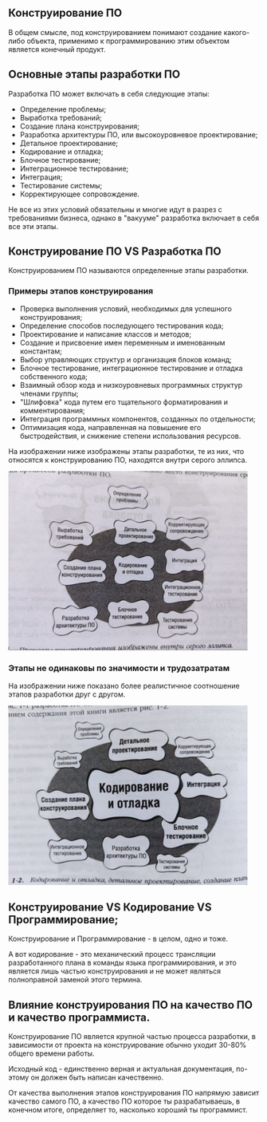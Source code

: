 ## Конструирование ПО

  В общем смысле, под конструированием понимают создание какого-либо объекта, применимо к программированию этим объектом является конечный продукт.

## Основные этапы разработки ПО

  Разработка ПО может включать в себя следующие этапы:
   - Определение проблемы;
   - Выработка требований;
   - Создание плана конструирования;
   - Разработка архитектуры ПО, или высокоуровневое проектирование;
   - Детальное проектирование;
   - Кодирование и отладка;
   - Блочное тестирование;
   - Интеграционное тестирование;
   - Интеграция;
   - Тестирование системы;
   - Корректирующее сопровождение.

  Не все из этих условий обязательны и многие идут в разрез с требованиями бизнеса, однако в "вакууме" разработка включает в себя все эти этапы.

## Конструирование ПО VS Разработка ПО

  Конструированием ПО называются определенные этапы разработки.

  ### Примеры этапов конструирования

  - Проверка выполнения условий, необходимых для успешного конструирования;
  - Определение способов последующего тестирования кода;
  - Проектирование и написание классов и методов;
  - Создание и присвоение имен переменным и именованным константам;
  - Выбор управляющих структур и организация блоков команд;
  - Блочное тестирование, интеграционное тестирование и отладка собственного кода;
  - Взаимный обзор кода и низкоуровневых программных структур членами группы;
  - "Шлифовка" кода путем его тщательного форматирования и комментирования;
  - Интеграция программных компонентов, созданных по отдельности;
  - Оптимизация кода, направленная на повышение его быстродействия, и снижение степени использования ресурсов.

  На изображении ниже изображены этапы разработки, те из них, что относятся к конструированию ПО, находятся внутри серого эллипса.

  <img alt="Плоское соотношение этапов разработки ПО" src="https://github.com/andreyKuzmin-lehamed/twitch/blob/main/Проветренные%20книги/Глава_1_изображение_1.jpg?raw=true" width="480">

  ### Этапы не одинаковы по значимости и трудозатратам

  На изображении ниже показано более реалистичное соотношение этапов разработки друг с другом.

  <img alt="Правильное соотношение этапов разработки ПО" src="https://github.com/andreyKuzmin-lehamed/twitch/blob/main/Проветренные%20книги/Глава_1_изображение_2.jpg?raw=true" width="480">
  
## Конструирование VS Кодирование VS Программирование;

  Конструирование и Программирование - в целом, одно и тоже. 

  А вот кодирование - это механический процесс трансляции разработанного плана в команды языка программирования, и это является лишь частью конструирования и не может являться полноправной заменой этого термина.

## Влияние конструирования ПО на качество ПО и качество программиста.

  Конструирование ПО является крупной частью процесса разработки, в зависимости от проекта на конструирование обычно уходит 30-80% общего времени работы.

  Исходный код - единственно верная и актуальная документация, по-этому он должен быть написан качественно.

  От качества выполнения этапов конструирования ПО напрямую зависит качество самого ПО, а качество ПО которое ты разрабатываешь, в конечном итоге, определяет то, насколько хороший ты программист.
  